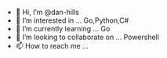 - 👋 Hi, I’m @dan-hills
- 👀 I’m interested in ... Go,Python,C#
- 🌱 I’m currently learning ... Go
- 💞️ I’m looking to collaborate on ... Powershell
- 📫 How to reach me ... 

<!---
dan-hills/dan-hills is a ✨ special ✨ repository because its `README.md` (this file) appears on your GitHub profile.
You can click the Preview link to take a look at your changes.
--->
